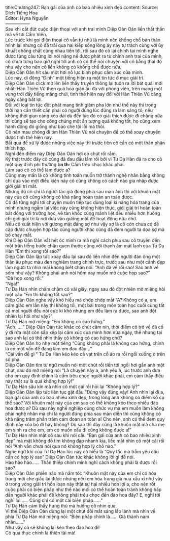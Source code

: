 title:Chương247: Bạn gái của anh có bao nhiêu xinh đẹp
content:
Source: Dịch Tiếng Hoa<br>Editor: Hyna Nguyễn<br>—————–<br>Sau khi cắt đứt cuộc điện thoại với anh trai mình Diệp Oản Oản liền thất thần mà về tới Cẩm Viên.<br>Lúc trước khi gọi điện thoại cô vẫn tự nhủ là mình nên khống chế bản thân mình lại nhưng cô đã trải qua hai kiếp sống lòng áy náy tự trách cùng với ủy khuất chồng chất cùng nhau tiến tới, rồi sau đó cô lại chính tai mình nghe được từng câu từng lời nói nặng nề được phát ra từ chính anh trai của mình, cô chưa từng bao giờ nghĩ tới anh cô có thể nói chuyện với cô bằng thái độ như vậy cho nên cô liền không có khống chế được nữa.<br>Diệp Oản Oản hít sâu một hơi nỗ lực bình phục cảm xúc của mình.<br>Lúc này, di động “Đinh” một tiếng hiện ra một tin tức ở mục giải trí.<br>Diệp Oản Oản click mở lên liền thấy truyền thông lại tuôn ra lời bát quái mới nhất: Hàn Thiên Vũ thẹn quá hóa giận ẩu đả với phóng viên, trên mạng một vùng trời đầy tiếng mắng chửi, tình thế hiện nay đối với Hàn Thiên Vũ càng ngày càng bất lợi.<br>Đối với loại tin tức đột phát mang tính gièm pha lớn như thế này thì trong thời hạn cần thiết cần phải có người đúng lúc đứng ra làm sáng tỏ, nếu không thời gian càng kéo dài dù đến lúc đó có giải thích được đi chăng nữa thì cũng sẽ tạo cho công chúng một ấn tượng quá không tốt, họ cũng xem hành động đó giống như bao che tội lỗi mà thôi.<br>Cô nên mau chóng đi tìm Hàn Thiên Vũ nói chuyện để có thể xoay chuyển được tình thế hiện nay.<br>Bất quá để xử lý được những việc này thì trước tiên cô cần có một thân phận thích hợp.<br>Nghĩ đến điểm này Diệp Oản Oản hơi có chút rối rắm.<br>Kỳ thật trước đây cô cũng đã đau đầu lắm rồi bởi vì Tư Dạ Hàn đã ra cho cô một quy định phi thường b**n th**: Cấm trêu chọc khác phái.<br>Làm sao cô có thể làm được a?<br>Cũng may mắn là cô không tính toán muốn trở thành nghệ nhân bằng không chỉ dựa vào một điều kiện này cô cũng không có cách nào gia nhập được giới giải trí mất.<br>Nhưng dù cô chỉ là người tác giả đúng phía sau màn ảnh thì với khuôn mặt này của cô cũng không có khả năng hoàn toàn an toàn được.<br>Cô đã từng nghĩ tới chuyện muốn tiếp tục dùng loại kĩ năng hóa trang của mình nhưng ngẫm lại việc này cũng không hiện thực, giới giải trí hoàn toàn bất đồng với trường học, vẻ tàn khốc cùng mãnh liệt đều nhiều hơn huống chi giới giải trí là nơi dựa vào gương mặt để hoạt động nữa chứ.<br>Nếu cô xuất hiện với gương mặt đáng sợ như vậy sợ là cô còn chưa có đề cập được chuyện hợp tác cùng người khác cũng đã đem người ta dọa sợ mà bỏ chạy mất.<br>Khi Diệp Oản Oản vắt hết óc mình ra mà nghĩ cách phía sau cô truyền đến một trận tiếng bước chân quen thuộc cùng với thanh âm mát lạnh của Tư Dạ Hàn “Em thi xong rồi sao?”<br>Diệp Oản Oản lập tức xoay đầu lại sau đó liền nhìn đến người đàn ông một thân âu phục màu đen nghiêm trang chính trực, trước sau như một cảnh đẹp làm người ta nhìn mãi không biết chán nói: “Anh đã về rồi sao! Sao anh về sớm như vậy? Không phải anh nói hôm nay muốn mở cuộc họp sao?”<br>“Đã họp xong rồi.”<br>“Nga!”<br>Tư Dạ Hàn nhìn chằm chằm cô vài giây, ngay sau đó đột nhiên mở miệng hỏi một câu “Em thi không tốt sao?”<br>Diệp Oản Oản nghe vậy khó hiểu mà chớp chớp mắt “A? Không có a, em cảm giác em lần này thi không tồi, một bài trong môn toán học cuối cùng tất cả mọi người đều nói cực kì khó nhưng em đều làm ra được, sao anh đột nhiên lại hỏi như vậy?”<br>Tư Dạ Hàn mở miệng: “Em không có cao hứng.”<br>“Ách……” Diệp Oản Oản tức khắc có chút câm nín, thời điểm cô trở về đã cố ý đi rửa mặt còn sắp xếp lại cảm xúc của mình hơn nửa ngày, thế nhưng tại sao anh lại có thể nhìn thấy cô không có cao hứng chứ?<br>Diệp Oản Oản ho nhẹ một tiếng “Cũng không phải là không cao hứng, chính là có một vấn đề đang làm em đau đầu…”<br>“Cái vấn đề gì ” Tư Dạ Hàn kéo kéo cà vạt trên cổ áo ra rồi ngồi xuống ở trên sô pha.<br>Diệp Oản Oản tìm từ ngữ muốn nói một chút rồi tiến tới ngồi hơi gần anh một chút, sau đó mở miệng nói “Là chuyện này a, anh yêu à, lúc trước anh đưa cho em quy định chính là cấm trêu chọc người khác phái, em cảm thấy điều này thật sự là quá không hợp lý!”<br>Tư Dạ Hàn sâu kín mà nhìn cô một cái rồi hỏi lại “Không hợp lý?”<br>Diệp Oản Oản lập tức liên tục gật đầu “Đúng vậy đúng vậy! Anh nhìn lại đi a, bạn gái của anh có bao nhiêu xinh đẹp, trong lòng anh không có điểm số cụ thể sao? Với khuôn mặt này của em sao có thể không kéo theo nhiều đào hoa được a? Dù sau này nghề nghiệp cùng chức vụ mà em muốn làm không phải nghệ nhân mà chỉ là người đứng phía sau màn diễn thì cũng không có khả năng trăm phần trăm cam đoan an toàn a! Cho nên, anh có thể đem quy định này xóa bỏ đi hay không? Dù sao thì đây cũng là khuôn mặt mà cha mẹ em sinh ra cho em, em có muốn xấu đi cũng không được a!”<br>Tư Dạ Hàn nhìn mặt cô sau khi nói câu “Bạn gái của anh có bao nhiêu xinh đẹp” mà mặt không đỏ tim không đạp nhanh kia, liếc mắt nhìn cô một cái rồi nói “Anh vẫn chưa nói qua nó không hợp lý chỗ nào.”<br>Nghe ngữ khí của Tư Dạ Hàn lúc này cô hiểu là “Quy tắc mà trẫm yêu cầu cần có hợp lý sao” Diệp Oản Oản tức khắc không lời gì để nói.<br>Hảo hảo hảo…… Thần thiếp chính mình nghĩ cách không phải là được rồi sao?<br>Diệp Oản Oản phiền não mà nắm tóc “Khuôn mặt này của em chỉ có hóa trang mới che giấu lại được nhưng nếu em hóa trang giả nua xấu xí như vậy ở trong vòng giải trí hỗn loạn này thật sự hại nhiều hơn lợi a, cho nên rốt cuộc phải có biện pháp như thế nào mới có thể hoàn toàn tránh không hấp dẫn người khác phái để không phải trêu chọc đến đào hoa đây? E, nghĩ tới nghĩ lui…… Cũng chỉ có một cái biện pháp……”<br>Tư Dạ Hàn cảm thấy hứng thú mà hướng cô nhìn qua.<br>Vì thế Diệp Oản Oản dừng lại một chút đôi mắt sáng lấp lánh mà nhìn về phía Tư Dạ Hàn mở miệng nói: “Biện pháp chính là…… Giả thành nam nhân……”<br>Như vậy cô sẽ không lại kéo theo đào hoa đi!<br>Cô quả thực chính là thiên tài mà!